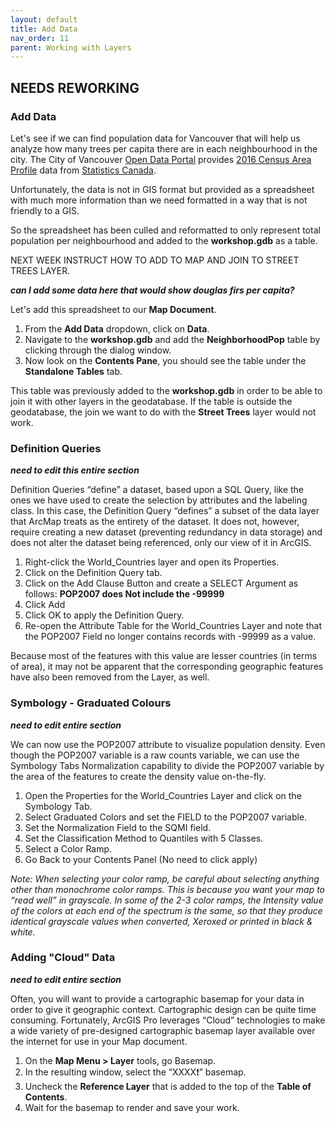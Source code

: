 ```yaml
---
layout: default
title: Add Data
nav_order: 11
parent: Working with Layers
---
```


## NEEDS REWORKING

### Add Data
Let's see if we can find population data for Vancouver that will help us analyze how many trees per capita there are in each neighbourhood in the city.
The City of Vancouver [Open Data Portal](https://opendata.vancouver.ca/pages/home/) provides [2016 Census Area Profile](https://opendata.vancouver.ca/explore/dataset/census-local-area-profiles-2016/information/) data from [Statistics Canada](https://www.statcan.gc.ca/eng/start).

Unfortunately, the data is not in GIS format but provided as a spreadsheet with much more information than we need formatted in a way that is not friendly to a GIS. 

So the spreadsheet has been culled and reformatted to only represent total population per neighbourhood and added to the **workshop.gdb** as a table.

NEXT WEEK INSTRUCT HOW TO ADD TO MAP AND JOIN TO STREET TREES LAYER.

***can I add some data here that would show douglas firs per capita?***

Let's add this spreadsheet to our **Map Document**. 
1.  From the **Add Data** dropdown, click on **Data**. 
2.	Navigate to the **workshop.gdb** and add the **NeighborhoodPop** table by clicking through the dialog window.
3.	Now look on the **Contents Pane**, you should see the table under the **Standalone Tables** tab.

This table was previously added to the **workshop.gdb** in order to be able to join it with other layers in the geodatabase. If the table is outside the geodatabase, the join we want to do with the **Street Trees** layer would not work.

### Definition Queries
***need to edit this entire section***

Definition Queries “define” a dataset, based upon a SQL Query, like the ones we have used to create the selection by attributes and the labeling class.  In this case, the Definition Query “defines” a subset of the data layer that ArcMap treats as the entirety of the dataset.  It does not, however, require creating a new dataset (preventing redundancy in data storage) and does not alter the dataset being referenced, only our view of it in ArcGIS.

1. Right-click the World_Countries layer and open its Properties.
2. Click on the Definition Query tab.
3. Click on the Add Clause Button and create a SELECT Argument as follows:
**POP2007 does Not include the -99999**
4. Click Add
5. Click OK to apply the Definition Query.
6. Re-open the Attribute Table for the World_Countries Layer and note that the POP2007 Field no longer contains records with -99999 as a value.  

Because most of the features with this value are lesser countries (in terms of area), it may not be apparent that the corresponding geographic features have also been removed from the Layer, as well.

### Symbology - Graduated Colours
***need to edit entire section***

We can now use the POP2007 attribute to visualize population density. Even though the POP2007 variable is a raw counts variable, we can use the Symbology Tabs Normalization capability to divide the POP2007 variable by the area of the features to create the density value on-the-fly.

1.	Open the Properties for the World_Countries Layer and click on the Symbology Tab.
2.	Select Graduated Colors and set the FIELD to the POP2007 variable.
3.	Set the Normalization Field to the SQMI field.
4.	Set the Classification Method to Quantiles with 5 Classes.
5.	Select a Color Ramp.
6.	Go Back to your Contents Panel (No need to click apply)

_Note: When selecting your color ramp, be careful about selecting anything other than monochrome color ramps. This is because you want your map to “read well” in grayscale. In some of the 2-3 color ramps, the Intensity value of the colors at each end of the spectrum is the same, so that they produce identical grayscale values when converted, Xeroxed or printed in black & white._

### Adding "Cloud" Data
***need to edit entire section***

Often, you will want to provide a cartographic basemap for your data in order to give it geographic context.  Cartographic design can be quite time consuming.  Fortunately, ArcGIS Pro  leverages “Cloud” technologies to make a wide variety of pre-designed cartographic basemap layer available over the internet for use in your Map document.
1.	On the **Map Menu > Layer** tools, go Basemap.
2.	In the resulting window, select the “XXXX:exclamation:” basemap.
3.	Uncheck the **Reference Layer** that is added to the top of the **Table of Contents**.
4.	Wait for the basemap to render and save your work.

